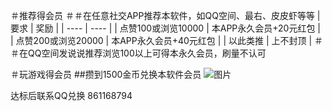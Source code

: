 ＃推荐得会员
＃＃在任意社交APP推荐本软件，如QQ空间、最右、皮皮虾等等
| 要求 | 奖励 |
| ---- | ---- |
| 点赞100或浏览10000 | 本APP永久会员+20元红包 |
| 点赞200或浏览20000 | 本APP永久会员+40元红包 |
| 以此类推 | 上不封顶 |
＃＃在QQ空间发说说推荐浏览100以上可得本永久会员，刷量不认可

＃玩游戏得会员
##攒到1500金币兑换本软件会员
![图片](https://qgapk.top/193756.jpg)

达标后联系QQ兑换 861168794
